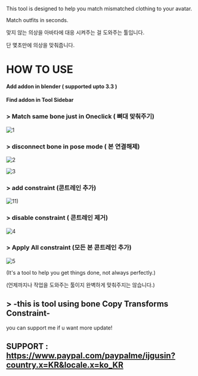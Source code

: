 

This tool is designed to help you match mismatched clothing to your avatar.
<!-- 주석 -->
Match outfits in seconds.
<!-- 주석 -->
맞지 않는 의상을 아바타에 대응 시켜주는 걸 도와주는 툴입니다.
<!-- 주석 -->
단 몇초만에 의상을 맞춰줍니다.
<!-- 주석 -->
# HOW TO USE
<!-- 주석 -->
#### Add addon in blender ( supported upto 3.3 )
<!-- 주석 -->
#### Find addon in Tool Sidebar

### > Match same bone just in Oneclick ( 뼈대 맞춰주기)
<!-- 주석 -->
![1](https://github.com/user-attachments/assets/7094acae-8685-42da-9696-7aa89d3e4b52)
<!-- 주석 -->


### > disconnect bone in pose mode ( 본 연결해제)
<!-- 주석 -->
![2](https://github.com/user-attachments/assets/022e6c16-b268-4071-afb5-cc2c7fcb75e1)
<!-- 주석 -->
![3](https://github.com/user-attachments/assets/890c4c27-af12-45dd-881b-b50397de7065)
<!-- 주석 -->

### > add constraint (콘트레인 추가)
<!-- 주석 -->
![11)](https://github.com/user-attachments/assets/944f1bbb-5d43-4d2b-8e8f-0141f852639b)
<!-- 주석 -->
### > disable constraint ( 콘트레인 제거)
<!-- 주석 -->
![4](https://github.com/user-attachments/assets/695daaa1-18a4-4b01-a7ef-f6d731ec762f)
<!-- 주석 -->

### > Apply All constraint (모든 본 콘트레인 추가)
<!-- 주석 -->
![5](https://github.com/user-attachments/assets/42088b08-a2d3-4a95-a189-077b112f9814)
<!-- 주석 -->
(It's a tool to help you get things done, not always perfectly.)
<!-- 주석 -->
(언제까지나 작업을 도와주는 툴이지 완벽하게 맞춰주지는 않습니다.)

## > -this is tool using bone Copy Transforms Constraint-
<!-- 주석 -->
you can support me if u want more update!
<!-- 주석 -->
## SUPPORT : https://www.paypal.com/paypalme/ijgusin?country.x=KR&locale.x=ko_KR

